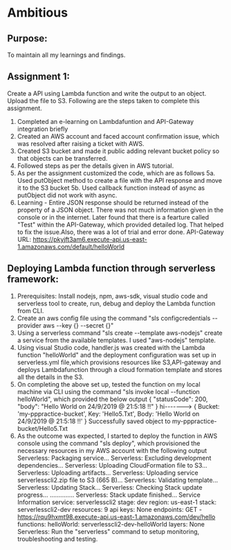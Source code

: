 # Ambitious
Purpose:
--------
To maintain all my learnings and findings.

Assignment 1:
-------------
Create a API using Lambda function and write the output to an object. Upload the file to S3. Following are the steps taken to complete this assignment.
1. Completed an e-learning on Lambdafuntion and API-Gateway integration briefly
2. Created an AWS account and faced account confirmation issue, which was resolved after raising a ticket with AWS.
3. Created S3 bucket and made it public adding relevant bucket policy so that objects can be transferred.
4. Followed steps as per the details given in AWS tutorial.
5. As per the assignment customized the code, which are as follows
   5a. Used putObject method to create a file with the API response and move it to the S3 bucket
   5b. Used callback function instead of async as putObject did not work with async. 
6. Learning - Entire JSON response should be returned instead of the property of a JSON object. There was not much information given in the console or in the internet. Later found that there is a fearture called "Test" within the API-Gateway, which provided detailed log. That helped to fix the issue.Also, there was a lot of trial and error done. API-Gateway URL: https://pkyjft3am6.execute-api.us-east-1.amazonaws.com/default/helloWorld

Deploying Lambda function through serverless framework:
--------------------------------------------------------
1. Prerequisites: Install nodejs, npm, aws-sdk, visual studio code and serverless tool to create, run, debug and deploy the Lambda function from CLI.
2. Create an aws config file using the command "sls configcredentials --provider aws --key {} --secret {}"
3. Using a serverless command "sls create --template aws-nodejs" create a service from the available templates. I used "aws-nodejs" template.
4. Using visual Studio code, handler.js was created with the Lambda function "helloWorld" and the deployment configuration was set up in serverless.yml file,which provisions resources like S3,API-gateway and deploys Lambdafunction through a cloud formation template and stores all the details in the S3.
5. On completing the above set up, tested the function on my local machine via CLI using the command "sls invoke local --function helloWorld", which provided the below output
{
    "statusCode": 200,
    "body": "Hello World on 24/9/2019 @ 21:5:18 !!"
}
hi-------> { Bucket: 'my-pppractice-bucket',
  Key: 'Hello5.Txt',
  Body: 'Hello World on 24/9/2019 @ 21:5:18 !!' }
Successfully saved object to my-pppractice-bucket/Hello5.Txt
6. As the outcome was expected, I started to deploy the function in AWS console using the command "sls deploy", which provisioned the necessary resources in my AWS account with the following output
Serverless: Packaging service...
Serverless: Excluding development dependencies...
Serverless: Uploading CloudFormation file to S3...
Serverless: Uploading artifacts...
Serverless: Uploading service serverlesscli2.zip file to S3 (665 B)...
Serverless: Validating template...
Serverless: Updating Stack...
Serverless: Checking Stack update progress...
..............
Serverless: Stack update finished...
Service Information
service: serverlesscli2
stage: dev
region: us-east-1
stack: serverlesscli2-dev
resources: 9
api keys:
  None
endpoints:
  GET - https://rqu9hxmt98.execute-api.us-east-1.amazonaws.com/dev/hello
functions:
  helloWorld: serverlesscli2-dev-helloWorld
layers:
  None
Serverless: Run the "serverless" command to setup monitoring, troubleshooting and testing.
